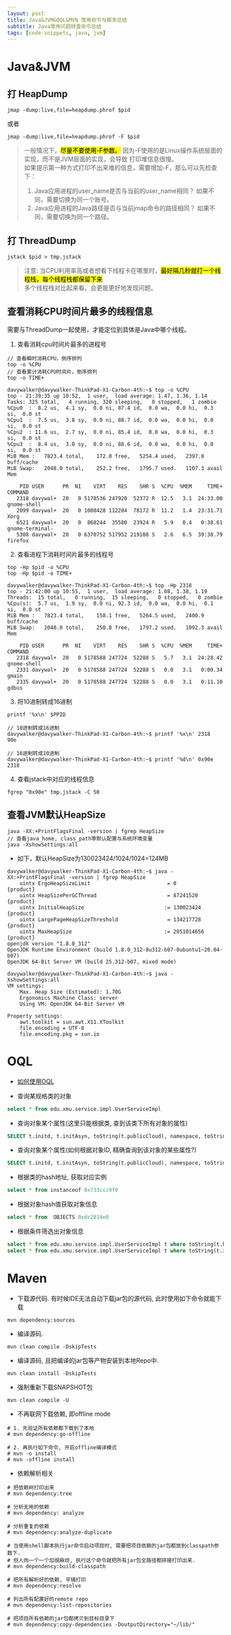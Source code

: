 ```yaml
---
layout: post
title: Java&JVM&OQL&MVN 常用命令与脚本总结
subtitle: Java常用问题排查命令总结
tags: [code-snippets, java, jvm]
---
```


# Java&JVM
## 打 HeapDump

```shell
jmap -dump:live,file=heapdump.phrof $pid
```

或者
```shell
jmap -dump:live,file=heapdump.phrof -F $pid
```

> 一般情况下，<mark>尽量不要使用-F参数。</mark> 因为-F使用的是Linux操作系统层面的实现，而不是JVM层面的实现，会导致 打印堆信息很慢。<br/>
> 如果提示第一种方式打印不出来堆的信息，需要增加-F，那么可以先检查下：
> 1. Java应用进程的user_name是否与当前的user_name相同？ 如果不同，需要切换为同一个账号。
> 2. Java应用进程的Java路径是否与当前jmap命令的路径相同？ 如果不同，需要切换为同一个路径。


## 打 ThreadDump

```shell
jstack $pid > tmp.jstack
```

> 注意: 当CPU利用率高或者想看下线程卡在哪里时，<mark>最好隔几秒就打一个线程栈，每个线程栈都保留下来</mark> <br/>
> 多个线程栈对比起来看，会更能更好地发现问题。


## 查看消耗CPU时间片最多的线程信息
需要与ThreadDump一起使用，才能定位到具体是Java中哪个线程。

1. 查看消耗cpu时间片最多的进程号
```shell
// 查看瞬时消耗CPU，倒序排列
top -o %CPU
// 查看累计消耗CPU时间片，倒序排列
top -o TIME+
```

```shell
davywalker@davywalker-ThinkPad-X1-Carbon-4th:~$ top -o %CPU
top - 21:39:35 up 10:52,  1 user,  load average: 1.47, 1.36, 1.14
Tasks: 325 total,   4 running, 320 sleeping,   0 stopped,   1 zombie
%Cpu0  :  8.2 us,  4.1 sy,  0.0 ni, 87.4 id,  0.0 wa,  0.0 hi,  0.3 si,  0.0 st
%Cpu1  :  7.5 us,  3.8 sy,  0.0 ni, 88.7 id,  0.0 wa,  0.0 hi,  0.0 si,  0.0 st
%Cpu2  : 11.6 us,  2.7 sy,  0.0 ni, 85.4 id,  0.0 wa,  0.0 hi,  0.3 si,  0.0 st
%Cpu3  :  8.4 us,  3.0 sy,  0.0 ni, 88.6 id,  0.0 wa,  0.0 hi,  0.0 si,  0.0 st
MiB Mem :   7823.4 total,    172.0 free,   5254.4 used,   2397.0 buff/cache
MiB Swap:   2048.0 total,    252.2 free,   1795.7 used.   1107.3 avail Mem 

    PID USER      PR  NI    VIRT    RES    SHR S  %CPU  %MEM     TIME+ COMMAND                                      
   2318 davywal+  20   0 5178536 247920  52372 R  12.5   3.1  24:33.00 gnome-shell                                  
   2099 davywal+  20   0 1008428 112204  78172 R  11.2   1.4  23:31.71 Xorg                                         
   6521 davywal+  20   0  868244  35580  23924 R   5.9   0.4   0:38.61 gnome-terminal-                              
   5308 davywal+  20   0 6370752 517952 219108 S   2.6   6.5  39:38.79 firefox                                      
```

2. 查看进程下消耗时间片最多的线程号

```shell
top -Hp $pid -o %CPU
top -Hp $pid -o TIME+
```

```shell
davywalker@davywalker-ThinkPad-X1-Carbon-4th:~$ top -Hp 2318
top - 21:42:00 up 10:55,  1 user,  load average: 1.08, 1.38, 1.19
Threads:  15 total,   0 running,  15 sleeping,   0 stopped,   0 zombie
%Cpu(s):  5.7 us,  1.9 sy,  0.0 ni, 92.3 id,  0.0 wa,  0.0 hi,  0.1 si,  0.0 st
MiB Mem :   7823.4 total,    158.1 free,   5264.5 used,   2400.9 buff/cache
MiB Swap:   2048.0 total,    250.8 free,   1797.2 used.   1092.3 avail Mem 

    PID USER      PR  NI    VIRT    RES    SHR S  %CPU  %MEM     TIME+ COMMAND                                      
   2318 davywal+  20   0 5178588 247724  52288 S   5.7   3.1  24:28.42 gnome-shell                                  
   2331 davywal+  20   0 5178588 247724  52288 S   0.0   3.1   0:00.34 gmain                                        
   2335 davywal+  20   0 5178588 247724  52288 S   0.0   3.1   0:11.10 gdbus                                        
```

3. 将10进制转成16进制
```shell
printf '%x\n' $PPID
```

```shell
// 10进制转成16进制
davywalker@davywalker-ThinkPad-X1-Carbon-4th:~$ printf '%x\n' 2318
90e

// 16进制转成10进制
davywalker@davywalker-ThinkPad-X1-Carbon-4th:~$ printf '%d\n' 0x90e
2318
```

4. 查看jstack中对应的线程信息

```shell
fgrep "0x90e" tmp.jstack -C 50
```

## 查看JVM默认HeapSize

```shell
java -XX:+PrintFlagsFinal -version | fgrep HeapSize
// 查看java_home, class_path等默认配置与系统环境变量
java -XshowSettings:all
```

- 如下，默认HeapSize为130023424/1024/1024=124MB
```shell
davywalker@davywalker-ThinkPad-X1-Carbon-4th:~$ java -XX:+PrintFlagsFinal -version | fgrep HeapSize
    uintx ErgoHeapSizeLimit                         = 0                                   {product}
    uintx HeapSizePerGCThread                       = 87241520                            {product}
    uintx InitialHeapSize                          := 130023424                           {product}
    uintx LargePageHeapSizeThreshold                = 134217728                           {product}
    uintx MaxHeapSize                              := 2051014656                          {product}
openjdk version "1.8.0_312"
OpenJDK Runtime Environment (build 1.8.0_312-8u312-b07-0ubuntu1~20.04-b07)
OpenJDK 64-Bit Server VM (build 25.312-b07, mixed mode)
```

```shell
davywalker@davywalker-ThinkPad-X1-Carbon-4th:~$ java -XshowSettings:all
VM settings:
    Max. Heap Size (Estimated): 1.70G
    Ergonomics Machine Class: server
    Using VM: OpenJDK 64-Bit Server VM

Property settings:
    awt.toolkit = sun.awt.X11.XToolkit
    file.encoding = UTF-8
    file.encoding.pkg = sun.io
```


# OQL
- [如何使用OQL](https://wiki.eclipse.org/MemoryAnalyzer/OQL)

-  查询某规格类的对象
```sql
select * from edu.xmu.service.impl.UserServiceImpl
```

- 查询对象某个属性(这里只能根据类, 查到该类下所有对象的属性)
```sql
SELECT t.initd, t.initAsyn, toString(t.publicCloud), namespace, toString(t.regionId), toString(t.useNuwa), toString(t.nuwaConfigDns), toString(t.nuwaCluster), toString(t.rootPath) FROM edu.xmu.service.impl.UserServiceImpl t
```

- 查询对象某个属性(如何根据对象ID, 精确查询到该对象的某些属性?)
```sql
SELECT t.initd, t.initAsyn, toString(t.publicCloud), namespace, toString(t.regionId), toString(t.useNuwa), toString(t.nuwaConfigDns), toString(t.nuwaCluster), toString(t.rootPath) FROM OBJECTS 0x7480633e0 t
```

- 根据类的hash地址, 获取对应实例
```sql
select * from instanceof 0x733ccc9f0
```

- 根据对象hash值获取对象信息
```sql
select * from  OBJECTS 0xdc2819e0
```

- 根据条件筛选出对象信息
```sql
select * from edu.xmu.service.impl.UserServiceImpl t where toString(t.hostType)="ddh.ebmec3metest"
select * from edu.xmu.service.impl.UserServiceImpl t where toString(t.id)="28745-27"
```

# Maven

- 下载源代码. 有时候IDE无法自动下载jar包的源代码, 此时使用如下命令就能下载
```shell
mvn dependency:sources
```

- 编译源码.
```shell
mvn clean compile -DskipTests
```

- 编译源码, 且把编译的jar包等产物安装到本地Repo中.
```shell
mvn clean install -DskipTests
```

- 强制重新下载SNAPSHOT包
```shell
mvn clean compile -U
```

- 不再联网下载依赖, 即offline mode
```shell
# 1. 先验证所有依赖都下载到了本地
# mvn dependency:go-offline

# 2. 再执行如下命令, 开启offline编译模式
# mvn -o install
# mvn -offline install
```

- 依赖解析相关
```shell
# 把依赖树打印出来
# mvn dependency:tree

# 分析无用的依赖
# mvn dependency: analyze

# 分析重复的依赖
# mvn dependency:analyze-duplicate

# 当使用shell脚本执行jar命令启动项目时, 需要把项目依赖的jar包都放到classpath参数下. 
# 但人肉一个一个加很麻烦, 执行这个命令就把所有jar包全路径都拼接打印出来. 
# mvn dependency:build-classpath

# 把所有解析好的依赖, 平铺打印
# mvn dependency:resolve

# 列出所有配置好的remote repo
# mvn dependency:list-repositories

# 把项目所有依赖的jar包都拷贝到目标目录下
# mvn dependency:copy-dependencies -DoutputDirectory="~/lib/"
```